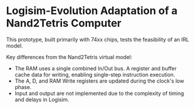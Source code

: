 # Logisim-Evolution Adaptation of a Nand2Tetris Computer

This prototype, built primarily with 74xx chips, tests the feasibility of an IRL model.

Key differences from the Nand2Tetris virtual model:

- The RAM uses a single combined In/Out bus. A register and buffer cache data for writing, enabling single-step instruction execution.
- The A, D, and RAM Write registers are updated during the clock's low phase.
- Input and output are not implemented due to the complexity of timing and delays in Logisim.
